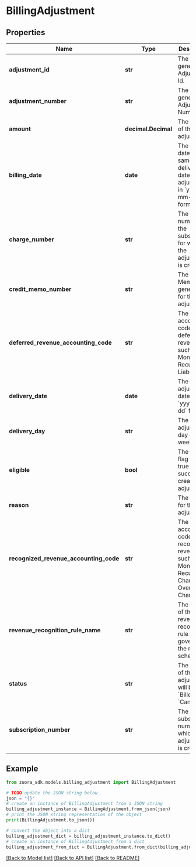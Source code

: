 # BillingAdjustment


## Properties

Name | Type | Description | Notes
------------ | ------------- | ------------- | -------------
**adjustment_id** | **str** | The system generated Adjustment Id.  | [optional] 
**adjustment_number** | **str** | The system generated Adjustment Number.  | [optional] 
**amount** | **decimal.Decimal** | The amount of the adjustment.  | [optional] 
**billing_date** | **date** | The billing date is same as the delivery date of the adjustment, in &#x60;yyyy-mm-dd&#x60; format.  | [optional] 
**charge_number** | **str** | The charge number in the subscription for which the adjustment is created.  | [optional] 
**credit_memo_number** | **str** | The Credit Memo generated for the adjustment.  | [optional] 
**deferred_revenue_accounting_code** | **str** | The accounting code for the deferred revenue, such as Monthly Recurring Liability.  | [optional] 
**delivery_date** | **date** | The adjustment date, in &#x60;yyyy-mm-dd&#x60; format.  | [optional] 
**delivery_day** | **str** | The adjustment day of the week.  | [optional] 
**eligible** | **bool** | The eligible flag is set as true for a successfully created adjustment.  | [optional] 
**reason** | **str** | The reason for the adjustment.  | [optional] 
**recognized_revenue_accounting_code** | **str** | The accounting code for the recognized revenue, such as Monthly Recurring Charges or Overage Charges.  | [optional] 
**revenue_recognition_rule_name** | **str** | The name of the revenue recognition rule governing the revenue schedule.  | [optional] 
**status** | **str** | The status of the adjustment will be &#x60;Billed&#x60; or &#x60;Cancelled&#x60;.  | [optional] 
**subscription_number** | **str** | The subscription number for which the adjustment is created.  | [optional] 

## Example

```python
from zuora_sdk.models.billing_adjustment import BillingAdjustment

# TODO update the JSON string below
json = "{}"
# create an instance of BillingAdjustment from a JSON string
billing_adjustment_instance = BillingAdjustment.from_json(json)
# print the JSON string representation of the object
print(BillingAdjustment.to_json())

# convert the object into a dict
billing_adjustment_dict = billing_adjustment_instance.to_dict()
# create an instance of BillingAdjustment from a dict
billing_adjustment_from_dict = BillingAdjustment.from_dict(billing_adjustment_dict)
```
[[Back to Model list]](../README.md#documentation-for-models) [[Back to API list]](../README.md#documentation-for-api-endpoints) [[Back to README]](../README.md)


